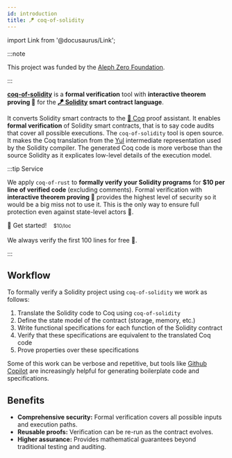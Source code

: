 ```yaml
---
id: introduction
title: 🪁 coq-of-solidity
---
```


import Link from '@docusaurus/Link';

:::note

This project was funded by the [Aleph Zero Foundation](https://alephzero.org/).

:::

[**coq-of-solidity**](https://github.com/formal-land/coq-of-solidity) is a **formal verification** tool with **interactive theorem proving&nbsp;💫** for the **[🪁&nbsp;Solidity](https://soliditylang.org/) smart contract language**.

It converts Solidity smart contracts to the [🐓&nbsp;Coq](https://coq.inria.fr/) proof assistant. It enables **formal verification** of Solidity smart contracts, that is to say code audits that cover all possible executions. The `coq-of-solidity` tool is open source. It makes the Coq translation from the [Yul](https://docs.soliditylang.org/en/latest/yul.html) intermediate representation used by the Solidity compiler. The generated Coq code is more verbose than the source Solidity as it explicates low-level details of the execution model.

:::tip Service

We apply `coq-of-rust` to **formally verify your Solidity programs** for **&#36;10 per line of verified code** (excluding comments). Formal verification with **interactive theorem proving&nbsp;💫** provides the highest level of security so it would be a big miss not to use it. This is the only way to ensure full protection even against state-level actors&nbsp;🦸.

<Link
  className="button button--secondary button--lg custom-not-underlined"
  href="https://n25o5qrzcx2.typeform.com/to/UPZq4O6U"
>
  <span>🦸&nbsp;Get started!&nbsp;&nbsp;&nbsp; <small>&#36;10/loc</small></span>
</Link>
<br /><br />
We always verify the first 100 lines for free&nbsp;🎁.

:::

## Workflow

To formally verify a Solidity project using `coq-of-solidity` we work as follows:

1. Translate the Solidity code to Coq using `coq-of-solidity`
2. Define the state model of the contract (storage, memory, etc.)
3. Write functional specifications for each function of the Solidity contract
4. Verify that these specifications are equivalent to the translated Coq code
5. Prove properties over these specifications

Some of this work can be verbose and repetitive, but tools like [Github Copilot](https://github.com/features/copilot) are increasingly helpful for generating boilerplate code and specifications.

## Benefits

- **Comprehensive security:** Formal verification covers all possible inputs and execution paths.
- **Reusable proofs:** Verification can be re-run as the contract evolves.
- **Higher assurance:** Provides mathematical guarantees beyond traditional testing and auditing.
